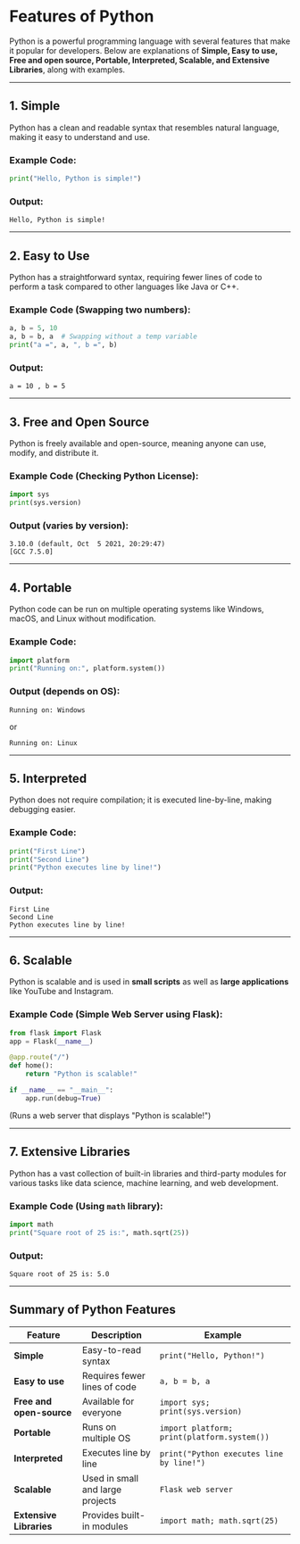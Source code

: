 # **Features of Python**  
Python is a powerful programming language with several features that make it popular for developers. Below are explanations of **Simple, Easy to use, Free and open source, Portable, Interpreted, Scalable, and Extensive Libraries**, along with examples.

---

## **1. Simple**  
Python has a clean and readable syntax that resembles natural language, making it easy to understand and use.

### **Example Code:**  
```python
print("Hello, Python is simple!")
```

### **Output:**  
```
Hello, Python is simple!
```

---

## **2. Easy to Use**  
Python has a straightforward syntax, requiring fewer lines of code to perform a task compared to other languages like Java or C++.

### **Example Code (Swapping two numbers):**  
```python
a, b = 5, 10
a, b = b, a  # Swapping without a temp variable
print("a =", a, ", b =", b)
```

### **Output:**  
```
a = 10 , b = 5
```

---

## **3. Free and Open Source**  
Python is freely available and open-source, meaning anyone can use, modify, and distribute it.

### **Example Code (Checking Python License):**  
```python
import sys
print(sys.version)
```

### **Output (varies by version):**  
```
3.10.0 (default, Oct  5 2021, 20:29:47) 
[GCC 7.5.0]
```

---

## **4. Portable**  
Python code can be run on multiple operating systems like Windows, macOS, and Linux without modification.

### **Example Code:**  
```python
import platform
print("Running on:", platform.system())
```

### **Output (depends on OS):**  
```
Running on: Windows
```
or  
```
Running on: Linux
```

---

## **5. Interpreted**  
Python does not require compilation; it is executed line-by-line, making debugging easier.

### **Example Code:**  
```python
print("First Line")
print("Second Line")
print("Python executes line by line!")
```

### **Output:**  
```
First Line
Second Line
Python executes line by line!
```

---

## **6. Scalable**  
Python is scalable and is used in **small scripts** as well as **large applications** like YouTube and Instagram.

### **Example Code (Simple Web Server using Flask):**  
```python
from flask import Flask
app = Flask(__name__)

@app.route("/")
def home():
    return "Python is scalable!"

if __name__ == "__main__":
    app.run(debug=True)
```
(Runs a web server that displays "Python is scalable!")

---

## **7. Extensive Libraries**  
Python has a vast collection of built-in libraries and third-party modules for various tasks like data science, machine learning, and web development.

### **Example Code (Using `math` library):**  
```python
import math
print("Square root of 25 is:", math.sqrt(25))
```

### **Output:**  
```
Square root of 25 is: 5.0
```

---

## **Summary of Python Features**
| Feature                 | Description | Example |
|-------------------------|-------------|---------|
| **Simple**              | Easy-to-read syntax | `print("Hello, Python!")` |
| **Easy to use**         | Requires fewer lines of code | `a, b = b, a` |
| **Free and open-source** | Available for everyone | `import sys; print(sys.version)` |
| **Portable**            | Runs on multiple OS | `import platform; print(platform.system())` |
| **Interpreted**         | Executes line by line | `print("Python executes line by line!")` |
| **Scalable**            | Used in small and large projects | `Flask web server` |
| **Extensive Libraries** | Provides built-in modules | `import math; math.sqrt(25)` |
